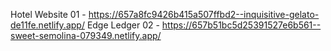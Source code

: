 Hotel Website 01 - https://657a8fc9426b415a507ffbd2--inquisitive-gelato-de11fe.netlify.app/
Edge Ledger 02 - https://657b51bc5d25391527e6b561--sweet-semolina-079349.netlify.app/
